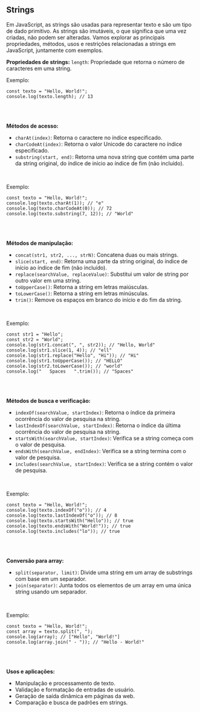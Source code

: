 ## Strings
Em JavaScript, as strings são usadas para representar texto e são um tipo de dado primitivo. As strings são imutáveis, o que significa que uma vez criadas, não podem ser alteradas. Vamos explorar as principais propriedades, métodos, usos e restrições relacionadas a strings em JavaScript, juntamente com exemplos.
<br>

**Propriedades de strings:**
`length`: Propriedade que retorna o número de caracteres em uma string.
<br>

Exemplo:
```
const texto = "Hello, World!";
console.log(texto.length); // 13
```
<br><br>

**Métodos de acesso:**
- `charAt(index)`: Retorna o caractere no índice especificado.
- `charCodeAt(index)`: Retorna o valor Unicode do caractere no índice especificado.
- `substring(start, end)`: Retorna uma nova string que contém uma parte da string original, do índice de início ao índice de fim (não incluído).
<br>

Exemplo:
```
const texto = "Hello, World!";
console.log(texto.charAt(1)); // "e"
console.log(texto.charCodeAt(0)); // 72
console.log(texto.substring(7, 12)); // "World"
```
<br><br>

**Métodos de manipulação:**
- `concat(str1, str2, ..., strN)`: Concatena duas ou mais strings.
- `slice(start, end)`: Retorna uma parte da string original, do índice de início ao índice de fim (não incluído).
- `replace(searchValue, replaceValue)`: Substitui um valor de string por outro valor em uma string.
- `toUpperCase()`: Retorna a string em letras maiúsculas.
- `toLowerCase()`: Retorna a string em letras minúsculas.
- `trim()`: Remove os espaços em branco do início e do fim da string.
<br>

Exemplo:
```
const str1 = "Hello";
const str2 = "World";
console.log(str1.concat(", ", str2)); // "Hello, World"
console.log(str1.slice(1, 4)); // "ell"
console.log(str1.replace("Hello", "Hi")); // "Hi"
console.log(str1.toUpperCase()); // "HELLO"
console.log(str2.toLowerCase()); // "world"
console.log("   Spaces   ".trim()); // "Spaces"
```
<br><br>

**Métodos de busca e verificação:**
- `indexOf(searchValue, startIndex)`: Retorna o índice da primeira ocorrência do valor de pesquisa na string.
- `lastIndexOf(searchValue, startIndex)`: Retorna o índice da última ocorrência do valor de pesquisa na string.
- `startsWith(searchValue, startIndex)`: Verifica se a string começa com o valor de pesquisa.
- `endsWith(searchValue, endIndex)`: Verifica se a string termina com o valor de pesquisa.
- `includes(searchValue, startIndex)`: Verifica se a string contém o valor de pesquisa.
<br>

Exemplo:
```
const texto = "Hello, World!";
console.log(texto.indexOf("o")); // 4
console.log(texto.lastIndexOf("o")); // 8
console.log(texto.startsWith("Hello")); // true
console.log(texto.endsWith("World!")); // true
console.log(texto.includes("lo")); // true
```
<br><br>

**Conversão para array:**
- `split(separator, limit)`: Divide uma string em um array de substrings com base em um separador.
- `join(separator)`: Junta todos os elementos de um array em uma única string usando um separador.
<br>

Exemplo:
```
const texto = "Hello, World!";
const array = texto.split(", ");
console.log(array); // ["Hello", "World!"]
console.log(array.join(" - ")); // "Hello - World!"
```
<br><br>

**Usos e aplicações:**
- Manipulação e processamento de texto.
- Validação e formatação de entradas de usuário.
- Geração de saída dinâmica em páginas da web.
- Comparação e busca de padrões em strings.
<br><br>
